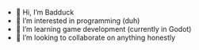 - 👋 Hi, I’m Badduck
- 👀 I’m interested in programming (duh)
- 🌱 I’m learning game development (currently in Godot)
- 💞️ I’m looking to collaborate on anything honestly

<!---
Floris-kvd/Floris-kvd is a ✨ special ✨ repository because its `README.md` (this file) appears on your GitHub profile.
You can click the Preview link to take a look at your changes.
--->
